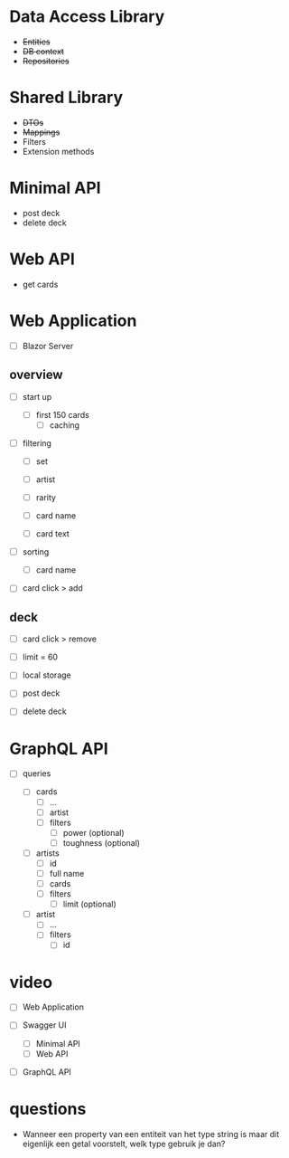 # Data Access Library

- ~~Entities~~
- ~~DB context~~
- ~~Repositories~~

# Shared Library

- ~~DTOs~~
- ~~Mappings~~
- Filters
- Extension methods

# Minimal API

- post deck
- delete deck

# Web API

- get cards

# Web Application

- [ ] Blazor Server

## overview

- [ ] start up
  - [ ] first 150 cards
    - [ ] caching

- [ ] filtering

  - [ ] set

  - [ ] artist

  - [ ] rarity

  - [ ] card name

  - [ ] card text

- [ ] sorting
  - [ ] card name

- [ ] card click > add

## deck

- [ ] card click > remove

- [ ] limit = 60

- [ ] local storage

- [ ] post deck

- [ ] delete deck

# GraphQL API

- [ ] queries

  - [ ] cards
    - [ ] ...
    - [ ] artist
    - [ ] filters
      - [ ] power (optional)
      - [ ] toughness (optional)

  - [ ] artists
    - [ ] id
    - [ ] full name
    - [ ] cards
    - [ ] filters
      - [ ] limit (optional)

  - [ ] artist
    - [ ] ...
    - [ ] filters
      - [ ] id

# video

- [ ] Web Application
- [ ] Swagger UI
  - [ ] Minimal API
  - [ ] Web API
- [ ] GraphQL API



# questions

- Wanneer een property van een entiteit van het type string is maar dit eigenlijk een getal voorstelt, welk type gebruik je dan?